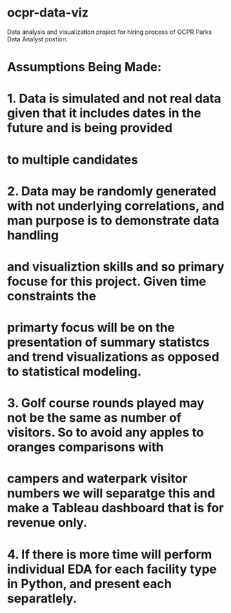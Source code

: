 # ocpr-data-viz
Data analysis and visualization project for hiring process of OCPR Parks Data Analyst postion.


# Assumptions Being Made:
# 1. Data is simulated and not real data given that it includes dates in the future and is being provided
# to multiple candidates
# 2. Data may be randomly generated with not underlying correlations, and man purpose is to demonstrate data handling
# and visualiztion skills and so primary focuse for this project. Given time constraints the 
# primarty focus will be on the presentation of summary statistcs and trend visualizations as opposed to statistical modeling.
# 3. Golf course rounds played may not be the same as number of visitors. So to avoid any apples to oranges comparisons with
# campers and waterpark visitor numbers we will separatge this and make a Tableau dashboard that is for revenue only.
# 4. If there is more time will perform individual EDA for each facility type in Python, and present each separatlely.
